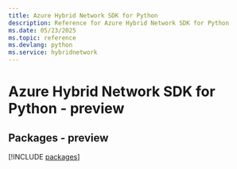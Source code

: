 ```yaml
---
title: Azure Hybrid Network SDK for Python
description: Reference for Azure Hybrid Network SDK for Python
ms.date: 05/23/2025
ms.topic: reference
ms.devlang: python
ms.service: hybridnetwork
---
```

# Azure Hybrid Network SDK for Python - preview
## Packages - preview
[!INCLUDE [packages](hybrid-network-index.md)]